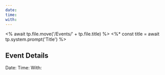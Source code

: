 ```yaml
---
date: 
time: 
with: 
---
```

<% await tp.file.move('/Events/' + tp.file.title) %>
<%*
const title = await tp.system.prompt('Title')
%>

## Event Details

Date:
Time:
With: